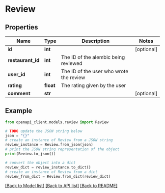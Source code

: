 # Review


## Properties

Name | Type | Description | Notes
------------ | ------------- | ------------- | -------------
**id** | **int** |  | [optional] 
**restaurant_id** | **int** | The ID of the alembic being reviewed | 
**user_id** | **int** | The ID of the user who wrote the review | 
**rating** | **float** | The rating given by the user | 
**comment** | **str** |  | [optional] 

## Example

```python
from openapi_client.models.review import Review

# TODO update the JSON string below
json = "{}"
# create an instance of Review from a JSON string
review_instance = Review.from_json(json)
# print the JSON string representation of the object
print(Review.to_json())

# convert the object into a dict
review_dict = review_instance.to_dict()
# create an instance of Review from a dict
review_from_dict = Review.from_dict(review_dict)
```
[[Back to Model list]](../README.md#documentation-for-models) [[Back to API list]](../README.md#documentation-for-api-endpoints) [[Back to README]](../README.md)


